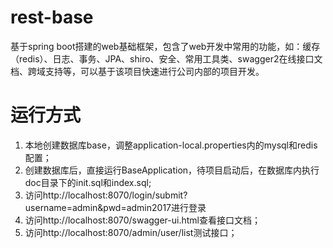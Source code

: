 # rest-base
基于spring boot搭建的web基础框架，包含了web开发中常用的功能，如：缓存（redis）、日志、事务、JPA、shiro、安全、常用工具类、swagger2在线接口文档、跨域支持等，可以基于该项目快速进行公司内部的项目开发。

# 运行方式
1. 本地创建数据库base，调整application-local.properties内的mysql和redis配置；
2. 创建数据库后，直接运行BaseApplication，待项目启动后，在数据库内执行doc目录下的init.sql和index.sql;
3. 访问http://localhost:8070/login/submit?username=admin&pwd=admin2017进行登录
4. 访问http://localhost:8070/swagger-ui.html查看接口文档；
5. 访问http://localhost:8070/admin/user/list测试接口；
